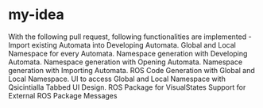 # my-idea
With the following pull request, following functionalities are implemented -  Import existing Automata into Developing Automata. Global and Local Namespace for every Automata. Namespace generation with Developing Automata. Namespace generation with Opening Automata. Namespace generation with Importing Automata. ROS Code Generation with Global and Local Namespace. UI to access Global and Local Namespace with Qsicintialla Tabbed UI Design. ROS Package for VisualStates Support for External ROS Package Messages
